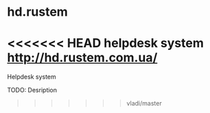 hd.rustem
=========

<<<<<<< HEAD
helpdesk system
http://hd.rustem.com.ua/
=======
Helpdesk system

TODO: Desription 
>>>>>>> vladi/master
